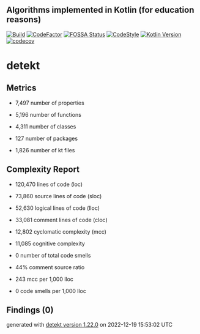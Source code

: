 ## Algorithms implemented in Kotlin (for education reasons)
[![Build](https://github.com/ashtanko/algorithms-in-depth/actions/workflows/ci.yml/badge.svg)](https://github.com/ashtanko/algorithms-in-depth/actions/workflows/ci.yml)
[![CodeFactor](https://www.codefactor.io/repository/github/ashtanko/algorithms-in-depth/badge?s=7695146d601eed2335afea606646a11e5be21b50)](https://www.codefactor.io/repository/github/ashtanko/algorithms-in-depth)
[![FOSSA Status](https://app.fossa.com/api/projects/git%2Bgithub.com%2Fashtanko%2Falgorithms-in-depth.svg?type=shield)](https://app.fossa.com/projects/git%2Bgithub.com%2Fashtanko%2Falgorithms-in-depth?ref=badge_shield)
[![CodeStyle](https://img.shields.io/badge/code%20style-%E2%9D%A4-FF4081.svg)](https://ktlint.github.io/)
[![Kotlin Version](https://img.shields.io/badge/kotlin-1.7.20-blue.svg)](http://kotlinlang.org/)
[![codecov](https://codecov.io/gh/ashtanko/algorithms-in-depth/branch/master/graph/badge.svg?token=JEU9EIJMHA)](https://codecov.io/gh/ashtanko/algorithms-in-depth)
# detekt

## Metrics

* 7,497 number of properties

* 5,196 number of functions

* 4,311 number of classes

* 127 number of packages

* 1,826 number of kt files

## Complexity Report

* 120,470 lines of code (loc)

* 73,860 source lines of code (sloc)

* 52,630 logical lines of code (lloc)

* 33,081 comment lines of code (cloc)

* 12,802 cyclomatic complexity (mcc)

* 11,085 cognitive complexity

* 0 number of total code smells

* 44% comment source ratio

* 243 mcc per 1,000 lloc

* 0 code smells per 1,000 lloc

## Findings (0)

generated with [detekt version 1.22.0](https://detekt.dev/) on 2022-12-19 15:53:02 UTC
